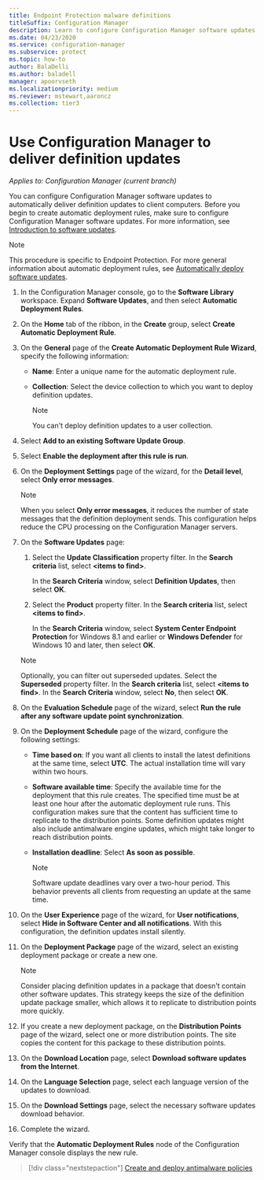 ```yaml
---
title: Endpoint Protection malware definitions
titleSuffix: Configuration Manager
description: Learn to configure Configuration Manager software updates to deliver definition updates to client computers.
ms.date: 04/23/2020
ms.service: configuration-manager
ms.subservice: protect
ms.topic: how-to
author: BalaDelli
ms.author: baladell
manager: apoorvseth
ms.localizationpriority: medium
ms.reviewer: mstewart,aaroncz 
ms.collection: tier3
---
```


# Use Configuration Manager to deliver definition updates

*Applies to: Configuration Manager (current branch)*

You can configure Configuration Manager software updates to automatically deliver definition updates to client computers. Before you begin to create automatic deployment rules, make sure to configure Configuration Manager software updates. For more information, see [Introduction to software updates](../../sum/understand/software-updates-introduction.md).

> [!NOTE]
> This procedure is specific to Endpoint Protection. For more general information about automatic deployment rules, see [Automatically deploy software updates](../../sum/deploy-use/automatically-deploy-software-updates.md).

1. In the Configuration Manager console, go to the **Software Library** workspace. Expand **Software Updates**, and then select **Automatic Deployment Rules**.

1. On the **Home** tab of the ribbon, in the **Create** group, select **Create Automatic Deployment Rule**.

1. On the **General** page of the **Create Automatic Deployment Rule Wizard**, specify the following information:

    - **Name**: Enter a unique name for the automatic deployment rule.

    - **Collection**: Select the device collection to which you want to deploy definition updates.

        > [!NOTE]
        > You can't deploy definition updates to a user collection.

1. Select **Add to an existing Software Update Group**.

1. Select **Enable the deployment after this rule is run**.

1. On the **Deployment Settings** page of the wizard, for the **Detail level**, select **Only error messages**.

    > [!NOTE]
    > When you select **Only error messages**, it reduces the number of state messages that the definition deployment sends. This configuration helps reduce the CPU processing on the Configuration Manager servers.

1. On the **Software Updates** page:

    1. Select the **Update Classification** property filter. In the **Search criteria** list, select **<items to find\>**.

        In the **Search Criteria** window, select **Definition Updates**, then select **OK**.

    1. Select the **Product** property filter. In the **Search criteria** list, select **<items to find\>**.

        In the **Search Criteria** window, select **System Center Endpoint Protection** for Windows 8.1 and earlier or **Windows Defender** for Windows 10 and later, then select **OK**.

    > [!NOTE]
    > Optionally, you can filter out superseded updates. Select the **Superseded** property filter. In the **Search criteria** list, select **<items to find\>**. In the **Search Criteria** window, select **No**, then select **OK**.

1. On the **Evaluation Schedule** page of the wizard, select **Run the rule after any software update point synchronization**.

1. On the **Deployment Schedule** page of the wizard, configure the following settings:

    - **Time based on**: If you want all clients to install the latest definitions at the same time, select **UTC**. The actual installation time will vary within two hours.

    - **Software available time**: Specify the available time for the deployment that this rule creates. The specified time must be at least one hour after the automatic deployment rule runs. This configuration makes sure that the content has sufficient time to replicate to the distribution points. Some definition updates might also include antimalware engine updates, which might take longer to reach distribution points.

    - **Installation deadline**: Select **As soon as possible**.

        > [!NOTE]
        > Software update deadlines vary over a two-hour period. This behavior prevents all clients from requesting an update at the same time.

1. On the **User Experience** page of the wizard, for **User notifications**, select **Hide in Software Center and all notifications**. With this configuration, the definition updates install silently.

1. On the **Deployment Package** page of the wizard, select an existing deployment package or create a new one.

    > [!NOTE]
    > Consider placing definition updates in a package that doesn't contain other software updates. This strategy keeps the size of the definition update package smaller, which allows it to replicate to distribution points more quickly.

1. If you create a new deployment package, on the **Distribution Points** page of the wizard, select one or more distribution points. The site copies the content for this package to these distribution points.

1. On the **Download Location** page, select **Download software updates from the Internet**.

1. On the **Language Selection** page, select each language version of the updates to download.

1. On the **Download Settings** page, select the necessary software updates download behavior.

1. Complete the wizard.

Verify that the **Automatic Deployment Rules** node of the Configuration Manager console displays the new rule.

> [!div class="nextstepaction"]
> [Create and deploy antimalware policies](endpoint-antimalware-policies.md)
